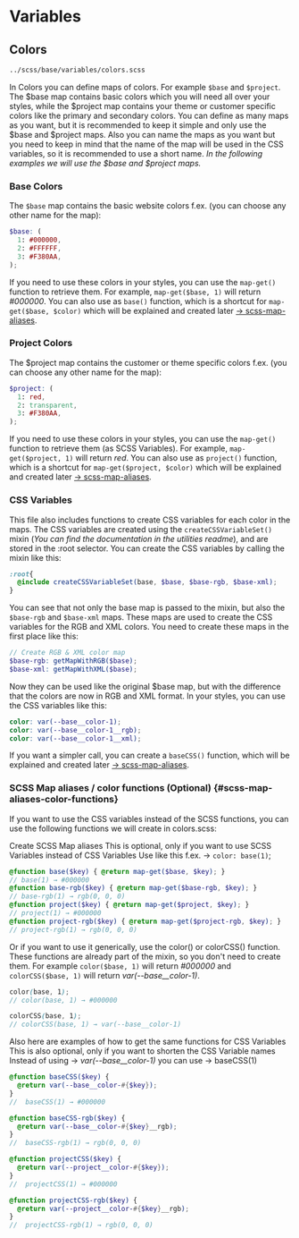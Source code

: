 # Variables

## Colors

```markdown
../scss/base/variables/colors.scss
```

In Colors you can define maps of colors. For example `$base` and `$project`. The $base map contains basic colors which you will need all over your styles, while the $project map contains your theme or customer specific colors like the primary and secondary colors. You can define as many maps as you want, but it is recommended to keep it simple and only use the $base and $project maps. Also you can name the maps as you want but you need to keep in mind that the name of the map will be used in the CSS variables, so it is recommended to use a short name. _In the following examples we will use the $base and $project maps._

### Base Colors

The `$base` map contains the basic website colors f.ex. (you can choose any other name for the map):

```scss
$base: (
  1: #000000,
  2: #FFFFFF,
  3: #F380AA,
);
```

If you need to use these colors in your styles, you can use the `map-get()` function to retrieve them. For example, `map-get($base, 1)` will return _#000000_. You can also use as `base()` function, which is a shortcut for `map-get($base, $color)` which will be explained and created later [→ scss-map-aliases](#scss-map-aliases-color-functions).

### Project Colors

The $project map contains the customer or theme specific colors f.ex. (you can choose any other name for the map):

```scss
$project: (
  1: red,
  2: transparent,
  3: #F380AA,
);
```

If you need to use these colors in your styles, you can use the `map-get()` function to retrieve them (as SCSS Variables). For example, `map-get($project, 1)` will return _red_. You can also use as `project()` function, which is a shortcut for `map-get($project, $color)` which will be explained and created later [→ scss-map-aliases](#scss-map-aliases-color-functions).

### CSS Variables

This file also includes functions to create CSS variables for each color in the maps. The CSS variables are created using the `createCSSVariableSet()` mixin (_You can find the documentation in the utilities readme_), and are stored in the :root selector. You can create the CSS variables by calling the mixin like this:

```scss
:root{
  @include createCSSVariableSet(base, $base, $base-rgb, $base-xml);
}
```

You can see that not only the base map is passed to the mixin, but also the `$base-rgb` and `$base-xml` maps. These maps are used to create the CSS variables for the RGB and XML colors.
You need to create these maps in the first place like this:
  
```scss
// Create RGB & XML color map 
$base-rgb: getMapWithRGB($base);
$base-xml: getMapWithXML($base);
```

Now they can be used like the original $base map, but with the difference that the colors are now in RGB and XML format. In your styles, you can use the CSS variables like this:

```scss
color: var(--base__color-1);
color: var(--base__color-1__rgb);
color: var(--base__color-1__xml);
```

If you want a simpler call, you can create a `baseCSS()` function, which will be explained and created later [→ scss-map-aliases](#scss-map-aliases-color-functions).

### SCSS Map aliases / color functions (Optional) {#scss-map-aliases-color-functions}

If you want to use the CSS variables instead of the SCSS functions, you can use the following functions we will create in colors.scss:

Create SCSS Map aliases
This is optional, only if you want to use SCSS Variables instead of CSS Variables
Use like this f.ex. → `color: base(1)`;

```scss
@function base($key) { @return map-get($base, $key); } 
// base(1) → #000000
@function base-rgb($key) { @return map-get($base-rgb, $key); } 
// base-rgb(1) → rgb(0, 0, 0)
@function project($key) { @return map-get($project, $key); } 
// project(1) → #000000
@function project-rgb($key) { @return map-get($project-rgb, $key); } 
// project-rgb(1) → rgb(0, 0, 0)
```

Or if you want to use it generically, use the color() or colorCSS() function. These functions are already part of the mixin, so you don't need to create them. For example `color($base, 1)` will return _#000000_ and `colorCSS($base, 1)` will return _var(--base__color-1)_.

```scss
color(base, 1);
// color(base, 1) → #000000

colorCSS(base, 1);
// colorCSS(base, 1) → var(--base__color-1)
```

Also here are examples of how to get the same functions for CSS Variables
This is also optional, only if you want to shorten the CSS Variable names
Instead of using → _var(--base__color-1)_ you can use → baseCSS(1)

```scss
@function baseCSS($key) { 
  @return var(--base__color-#{$key}); 
} 
//  baseCSS(1) → #000000

@function baseCSS-rgb($key) { 
  @return var(--base__color-#{$key}__rgb); 
} 
//  baseCSS-rgb(1) → rgb(0, 0, 0)

@function projectCSS($key) { 
  @return var(--project__color-#{$key}); 
} 
//  projectCSS(1) → #000000

@function projectCSS-rgb($key) { 
  @return var(--project__color-#{$key}__rgb); 
} 
//  projectCSS-rgb(1) → rgb(0, 0, 0)
```
